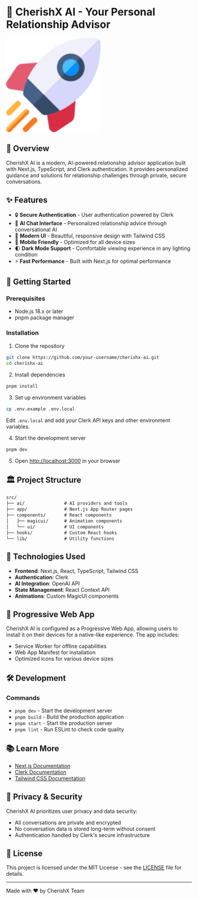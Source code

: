# 💖 CherishX AI - Your Personal Relationship Advisor

![CherishX AI](public/icon-256x256.png)

## 🌟 Overview

CherishX AI is a modern, AI-powered relationship advisor application built with Next.js, TypeScript, and Clerk authentication. It provides personalized guidance and solutions for relationship challenges through private, secure conversations.

## ✨ Features

- 🔒 **Secure Authentication** - User authentication powered by Clerk
- 💬 **AI Chat Interface** - Personalized relationship advice through conversational AI
- 🎨 **Modern UI** - Beautiful, responsive design with Tailwind CSS
- 📱 **Mobile Friendly** - Optimized for all device sizes
- 🌓 **Dark Mode Support** - Comfortable viewing experience in any lighting condition
- ⚡ **Fast Performance** - Built with Next.js for optimal performance

## 🚀 Getting Started

### Prerequisites

- Node.js 18.x or later
- pnpm package manager

### Installation

1. Clone the repository

```bash
git clone https://github.com/your-username/cherishx-ai.git
cd cherishx-ai
```

2. Install dependencies

```bash
pnpm install
```

3. Set up environment variables

```bash
cp .env.example .env.local
```

Edit `.env.local` and add your Clerk API keys and other environment variables.

4. Start the development server

```bash
pnpm dev
```

5. Open [http://localhost:3000](http://localhost:3000) in your browser

## 🏛️ Project Structure

```
src/
├── ai/               # AI providers and tools
├── app/              # Next.js App Router pages
├── components/       # React components
│   ├── magicui/      # Animation components
│   └── ui/           # UI components
├── hooks/            # Custom React hooks
└── lib/              # Utility functions
```

## 🔧 Technologies Used

- **Frontend**: Next.js, React, TypeScript, Tailwind CSS
- **Authentication**: Clerk
- **AI Integration**: OpenAI API
- **State Management**: React Context API
- **Animations**: Custom MagicUI components

## 📱 Progressive Web App

CherishX AI is configured as a Progressive Web App, allowing users to install it on their devices for a native-like experience. The app includes:

- Service Worker for offline capabilities
- Web App Manifest for installation
- Optimized icons for various device sizes

## 🛠️ Development

### Commands

- `pnpm dev` - Start the development server
- `pnpm build` - Build the production application
- `pnpm start` - Start the production server
- `pnpm lint` - Run ESLint to check code quality

## 📚 Learn More

- [Next.js Documentation](https://nextjs.org/docs)
- [Clerk Documentation](https://clerk.com/docs)
- [Tailwind CSS Documentation](https://tailwindcss.com/docs)

## 🔐 Privacy & Security

CherishX AI prioritizes user privacy and data security:

- All conversations are private and encrypted
- No conversation data is stored long-term without consent
- Authentication handled by Clerk's secure infrastructure

## 📄 License

This project is licensed under the MIT License - see the [LICENSE](LICENSE) file for details.

---

Made with ❤️ by CherishX Team
